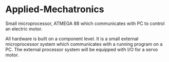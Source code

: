 # Applied-Mechatronics
Small microprocessor, ATMEGA 88 which communicates with PC to control an electric motor.

All hardware is built on a component level. It is a small external microprocessor system which communicates with a running 
program on a PC. The external processor system will be equipped with I/O for a servo motor. 
